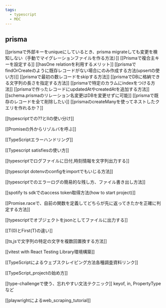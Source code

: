 ```yaml
---
tags:
  - typescript
  - MOC
---
```

## prisma
[[prismaで外部キーをuniqueにしているとき、prisma migrateしても変更を検知しない（手動でマイグレーションファイルを作る方法）]]
[[Prismaで複合主キーを設定する]]
[[hasOne relationを利用するメリット]]
[[prismaでfindOrCreateのように既存レコードがない場合にのみ作成する方法(upsertの使い方)]]
[[prismaで最初の数レコードをskipする方法]]
[[prismaでDBに格納できる文字列の長さを指定する方法]]
[[prismaで特定のカラムにindexをつける方法]]
[[prismaで作ったレコードにupdatedAtやcreatedAtを追加する方法]]
[[schema.prismaのリレーション名変更はDBを変更せずに可能]]
[[prismaで既存のレコードを全て削除したい]]
[[prismaのcreateManyを使ってネストしたクエリを作れるか？]]

[[typescriptでの??とIIの使い分け]]

[[Promiseの外からリゾルバを呼ぶ]]

[[TypeScriptエラーハンドリング]]

[[Typescript satisfiesの使い方]]

[[typescriptでログファイルに日付,時刻情報を文字列出力する]]

[[typescript dotenvのconfigをimportでもいじる方法]]

[[typescriptでのエラーログの簡易的な残し方、ファイル書き出し方法]]

[[spotify ts sdkでのaccess token取得方法(how to start project)]]

[[Promise.raceで、自前の関数を定義してどちらが先に返ってきたかを正確に判定する方法]]

[[typescriptでオブジェクトをjsonとしてファイルに出力する]]

[[T(0)とFirst(T)の違い]]

[[ts,jsで文字列の特定の文字を複数回置換する方法]]

[[vitest with React Testing Library環境構築]]

[[TypeScriptによるウェブスクレイピング方法各種調査資料リンク]]

[[TypeScript_projectの始め方]]

[[type-challengeで使う、忘れやすい文法テクニック]]
keyof, in, PropertyTypeなど

[[playwrightによるweb_scraping_tutorial]]